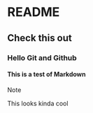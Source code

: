 README
======

Check this out
--------------

### Hello Git and Github
#### This is a test of Markdown

> [!NOTE]
> This looks kinda cool
